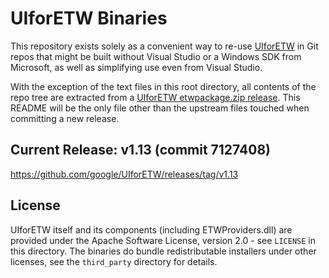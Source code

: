 # UIforETW Binaries

This repository exists solely as a convenient way to re-use [UIforETW][] in Git repos that might be built without Visual Studio or a Windows SDK from Microsoft, as well as simplifying use even from Visual Studio.

With the exception of the text files in this root directory, all contents of the repo tree are extracted from a [UIforETW etwpackage.zip release](https://github.com/google/UIforETW/releases). This README will be the only file other than the upstream files touched when committing a new release.

## Current Release: v1.13 (commit 7127408)
<https://github.com/google/UIforETW/releases/tag/v1.13>

## License
UIforETW itself and its components (including ETWProviders.dll) are provided under the Apache Software License, version 2.0 - see `LICENSE` in this directory. The binaries do bundle redistributable installers under other licenses, see the `third_party` directory for details.

[UIforETW]: https://github.com/google/UIforETW
